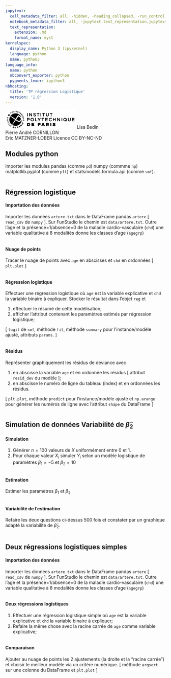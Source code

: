 ```yaml
---
jupytext:
  cell_metadata_filter: all, -hidden, -heading_collapsed, -run_control, -trusted
  notebook_metadata_filter: all, -jupytext.text_representation.jupytext_version, -jupytext.text_representation.format_version, -language_info.version, -language_info.codemirror_mode.version, -language_info.codemirror_mode, -language_info.file_extension, -language_info.mimetype, -toc
  text_representation:
    extension: .md
    format_name: myst
kernelspec:
  display_name: Python 3 (ipykernel)
  language: python
  name: python3
language_info:
  name: python
  nbconvert_exporter: python
  pygments_lexer: ipython3
nbhosting:
  title: 'TP régression Logistique'
  version: '1.0'
---
```


<div class="licence">
<span><img src="media/logo_IPParis.png" /></span>
<span>Lisa Bedin<br />Pierre André CORNILLON<br />Eric MATZNER-LOBER</span>
<span>Licence CC BY-NC-ND</span>
</div>

## Modules python



Importer les modules pandas (comme `pd`) numpy (commme `np`)
matplotlib.pyplot (comme  `plt`) et statsmodels.formula.api (comme `smf`).




```{code-cell} python

```

## Régression logistique



#### Importation des données



Importer les données `artere.txt` dans le DataFrame pandas `artere`
[ `read_csv` de `numpy` ]. Sur FunStudio le chemin est `data/artere.txt`. Outre l&rsquo;age et la présence=1/absence=0 de la maladie cardio-vasculaire (`chd`) une variable qualitative à 8 modalités donne
les classes d&rsquo;age (`agegrp`)




```{code-cell} python

```

#### Nuage de points



Tracer le nuage de points avec `age` en  abscisses et `chd` en ordonnées
[ `plt.plot` ]




```{code-cell} python

```

#### Régression logistique



Effectuer une régression logistique où `age` est  la variable
explicative et `chd` la variable binaire à expliquer. Stocker le résultat
dans l&rsquo;objet `reg` et

1.  effectuer le résumé de cette modélisation;
2.  afficher l&rsquo;attribut contenant les paramètres estimés par régression logistique;

[ `logit` de `smf`, méthode `fit`,
méthode `summary` pour l&rsquo;instance/modèle ajusté,
attributs `params`. ]



```{code-cell} python

```

#### Résidus



Représenter graphiquement les résidus de déviance avec

1.  en abscisse la variable `age` et en ordonnée les résidus
    [ attribut `resid_dev` du modèle ];
2.  en abscisse le numéro de ligne du tableau (index) et en ordonnées les résidus.

[ `plt.plot`, méthode `predict` pour l&rsquo;instance/modèle ajusté et
`np.arange` pour générer les numéros de ligne avec l&rsquo;attribut `shape`
du DataFrame ]




```{code-cell} python

```

## Simulation de données  Variabilité de $\hat \beta_2$



#### Simulation



1.  Générer $n=100$ valeurs de $X$ uniformément entre 0 et 1.
2.  Pour chaque valeur $X_i$ simuler $Y_i$ selon un modèle logistique
    de paramètres $\beta_1=-5$ et $\beta_2=10$




```{code-cell} python

```

#### Estimation



Estimer les paramètres $\beta_1$ et $\beta_2$




```{code-cell} python

```

#### Variabilité de l&rsquo;estimation



Refaire les deux questions ci-dessus 500 fois et constater par un graphique adapté la variabilité de $\hat \beta_2$.




```{code-cell} python

```

## Deux régressions logistiques simples



#### Importation des données



Importer les données `artere.txt` dans le DataFrame pandas `artere`
[ `read_csv` de `numpy` ]. Sur FunStudio le chemin est `data/artere.txt`. Outre l&rsquo;age et la présence=1/absence=0 de la maladie cardio-vasculaire (`chd`) une variable qualitative à 8 modalités donne
les classes d&rsquo;age (`agegrp`)




```{code-cell} python

```

#### Deux régressions logistiques



1.  Effectuer une régression logistique simple où `age` est la
    variable explicative et `chd` la variable binaire à expliquer;
2.  Refaire la même chose avec la racine carrée de `age`
    comme variable explicative;




```{code-cell} python

```

#### Comparaison



Ajouter au nuage de points les 2 ajustements (la droite et la &ldquo;racine carrée&rdquo;)
et choisir le meilleur modèle via un critère numérique.
[ méthode `argsort` sur une colonne du DataFrame et `plt.plot` ]




```{code-cell} python

```
